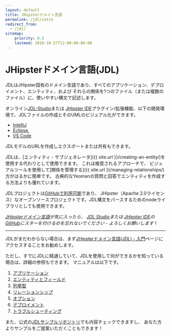 ```yaml
---
layout: default
title: JHipsterドメイン言語
permalink: /jdl/intro
redirect_from:
  - /jdl/
sitemap:
    priority: 0.5
    lastmod: 2019-10-27T12:00:00-00:00
---
```


# <i class="fa fa-star"></i> JHipsterドメイン言語(JDL)

JDLはJHipster固有のドメイン言語であり、すべてのアプリケーション、デプロイメント、エンティティ、および
それらの関係を1つのファイル（または複数のファイル）に、使いやすい構文で記述します。

オンライン[JDL-Studio](https://start.jhipster.tech/jdl-studio/)または
[JHipster IDE](https://www.jhipster.tech/jhipster-ide/)プラグイン/拡張機能、以下の開発環境で、JDLファイルの作成とそのUMLのビジュアル化ができます。
  - [IntelliJ](https://plugins.jetbrains.com/plugin/19697-jhipster-jdl)
  - [Eclipse](https://marketplace.eclipse.org/content/jhipster-ide), 
  - [VS Code](https://marketplace.visualstudio.com/items?itemName=jhipster-ide.jdl)

JDLモデルのURLを作成しエクスポートまたは共有もできます。

JDLは、[エンティティ・サブジェネレータ]({{ site.url }}/creating-an-entity/)を使用する代わりとして使用できます。
これは推奨されるアプローチで、
ビジュアルツールを使用して[関係を管理する]({{ site.url }}/managing-relationships/)方がはるかに簡単です。
古典的なYeomanの質問と回答でエンティティを作成する方法よりも優れています。

JDLプロジェクトは[GitHubで利用可能](https://github.com/jhipster/jhipster-core/)であり、
JHipster（Apache 2.0ライセンス）なオープンソースプロジェクトです。JDL構文をパースするためのnodeライブラリとしても使用できます。

_[JHipsterドメイン言語](https://github.com/jhipster/jhipster-core/)が気に入ったら、
[JDL Studio](https://github.com/jhipster/jdl-studio/)または
[JHipster IDE](https://github.com/jhipster/jhipster-ide/)の
[GitHub](https://github.com/jhipster/)にスターを付けるのを忘れないでください - よろしくお願いします_！

---

JDLがまだわからない場合は、まず[JHipsterドメイン言語(JDL) - 入門](/jdl/getting-started)ページにアクセスすることをお勧めします。

ただし、すでにJDLに精通していて、JDLを使用して何ができるかを知っている場合は、詳細の参照もできます。
マニュアルは以下です。
  1. [アプリケーション](/jdl/applications)
  1. [エンティティとフィールド](/jdl/entities-fields)
  1. [列挙型](/jdl/enums)
  1. [リレーションシップ](/jdl/relationships)
  1. [オプション](/jdl/options)
  1. [デプロイメント](/jdl/deployments)
  1. [トラブルシューティング](/jdl/troubleshooting)

また、公式の[JDLサンプルリポジトリ](https://github.com/jhipster/jdl-samples)でも内容チェックできますし、
あなた方よりサンプルをご提案いただくこともできます！

